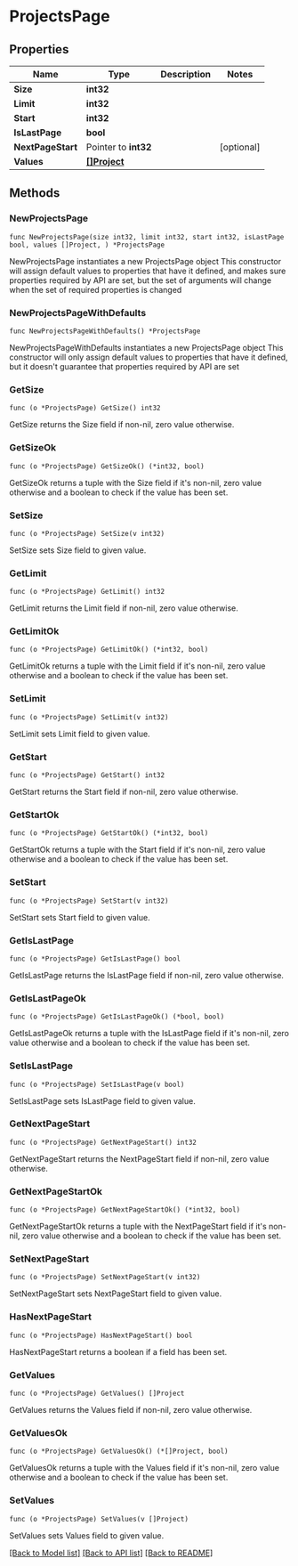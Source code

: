 # ProjectsPage

## Properties

Name | Type | Description | Notes
------------ | ------------- | ------------- | -------------
**Size** | **int32** |  | 
**Limit** | **int32** |  | 
**Start** | **int32** |  | 
**IsLastPage** | **bool** |  | 
**NextPageStart** | Pointer to **int32** |  | [optional] 
**Values** | [**[]Project**](project.md) |  | 

## Methods

### NewProjectsPage

`func NewProjectsPage(size int32, limit int32, start int32, isLastPage bool, values []Project, ) *ProjectsPage`

NewProjectsPage instantiates a new ProjectsPage object
This constructor will assign default values to properties that have it defined,
and makes sure properties required by API are set, but the set of arguments
will change when the set of required properties is changed

### NewProjectsPageWithDefaults

`func NewProjectsPageWithDefaults() *ProjectsPage`

NewProjectsPageWithDefaults instantiates a new ProjectsPage object
This constructor will only assign default values to properties that have it defined,
but it doesn't guarantee that properties required by API are set

### GetSize

`func (o *ProjectsPage) GetSize() int32`

GetSize returns the Size field if non-nil, zero value otherwise.

### GetSizeOk

`func (o *ProjectsPage) GetSizeOk() (*int32, bool)`

GetSizeOk returns a tuple with the Size field if it's non-nil, zero value otherwise
and a boolean to check if the value has been set.

### SetSize

`func (o *ProjectsPage) SetSize(v int32)`

SetSize sets Size field to given value.


### GetLimit

`func (o *ProjectsPage) GetLimit() int32`

GetLimit returns the Limit field if non-nil, zero value otherwise.

### GetLimitOk

`func (o *ProjectsPage) GetLimitOk() (*int32, bool)`

GetLimitOk returns a tuple with the Limit field if it's non-nil, zero value otherwise
and a boolean to check if the value has been set.

### SetLimit

`func (o *ProjectsPage) SetLimit(v int32)`

SetLimit sets Limit field to given value.


### GetStart

`func (o *ProjectsPage) GetStart() int32`

GetStart returns the Start field if non-nil, zero value otherwise.

### GetStartOk

`func (o *ProjectsPage) GetStartOk() (*int32, bool)`

GetStartOk returns a tuple with the Start field if it's non-nil, zero value otherwise
and a boolean to check if the value has been set.

### SetStart

`func (o *ProjectsPage) SetStart(v int32)`

SetStart sets Start field to given value.


### GetIsLastPage

`func (o *ProjectsPage) GetIsLastPage() bool`

GetIsLastPage returns the IsLastPage field if non-nil, zero value otherwise.

### GetIsLastPageOk

`func (o *ProjectsPage) GetIsLastPageOk() (*bool, bool)`

GetIsLastPageOk returns a tuple with the IsLastPage field if it's non-nil, zero value otherwise
and a boolean to check if the value has been set.

### SetIsLastPage

`func (o *ProjectsPage) SetIsLastPage(v bool)`

SetIsLastPage sets IsLastPage field to given value.


### GetNextPageStart

`func (o *ProjectsPage) GetNextPageStart() int32`

GetNextPageStart returns the NextPageStart field if non-nil, zero value otherwise.

### GetNextPageStartOk

`func (o *ProjectsPage) GetNextPageStartOk() (*int32, bool)`

GetNextPageStartOk returns a tuple with the NextPageStart field if it's non-nil, zero value otherwise
and a boolean to check if the value has been set.

### SetNextPageStart

`func (o *ProjectsPage) SetNextPageStart(v int32)`

SetNextPageStart sets NextPageStart field to given value.

### HasNextPageStart

`func (o *ProjectsPage) HasNextPageStart() bool`

HasNextPageStart returns a boolean if a field has been set.

### GetValues

`func (o *ProjectsPage) GetValues() []Project`

GetValues returns the Values field if non-nil, zero value otherwise.

### GetValuesOk

`func (o *ProjectsPage) GetValuesOk() (*[]Project, bool)`

GetValuesOk returns a tuple with the Values field if it's non-nil, zero value otherwise
and a boolean to check if the value has been set.

### SetValues

`func (o *ProjectsPage) SetValues(v []Project)`

SetValues sets Values field to given value.



[[Back to Model list]](../README.md#documentation-for-models) [[Back to API list]](../README.md#documentation-for-api-endpoints) [[Back to README]](../README.md)



